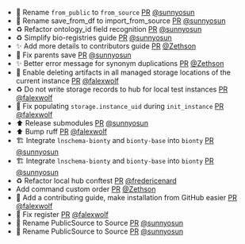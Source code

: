 - 🚚 Rename `from_public` to `from_source` [PR](https://github.com/laminlabs/lamindb/pull/1773) [@sunnyosun](https://github.com/sunnyosun)
- 🚚 Rename save_from_df to import_from_source [PR](https://github.com/laminlabs/lamindb/pull/1772) [@sunnyosun](https://github.com/sunnyosun)
- ♻️ Refactor ontology_id field recognition [PR](https://github.com/laminlabs/lamindb/pull/1771) [@sunnyosun](https://github.com/sunnyosun)
- ♻️ Simplify bio-registries guide [PR](https://github.com/laminlabs/lamindb/pull/1770) [@sunnyosun](https://github.com/sunnyosun)
- ✨ Add more details to contributors guide [PR](https://github.com/laminlabs/lamindb/pull/1769) [@Zethson](https://github.com/Zethson)
- 🐛 Fix parents save [PR](https://github.com/laminlabs/lamindb/pull/1767) [@sunnyosun](https://github.com/sunnyosun)
- ✨ Better error message for synonym duplications [PR](https://github.com/laminlabs/lamindb/pull/1764) [@Zethson](https://github.com/Zethson)
- 🎨 Enable deleting artifacts in all managed storage locations of the current instance [PR](https://github.com/laminlabs/lamindb/pull/1762) [@falexwolf](https://github.com/falexwolf)
- ♻️ Do not write storage records to hub for local test instances [PR](https://github.com/laminlabs/lamindb-setup/pull/809) [@falexwolf](https://github.com/falexwolf)
- 🐛 Fix populating `storage.instance_uid` during `init_instance` [PR](https://github.com/laminlabs/lamindb-setup/pull/808) [@falexwolf](https://github.com/falexwolf)
- ⬆️ Release submodules [PR](https://github.com/laminlabs/lamindb/pull/1766) [@sunnyosun](https://github.com/sunnyosun)
- ⬆️ Bump ruff [PR](https://github.com/laminlabs/lamindb/pull/1763) [@falexwolf](https://github.com/falexwolf)
- 🏗️ Integrate `lnschema-bionty` and `bionty-base` into `bionty` [PR](https://github.com/laminlabs/lamindb/pull/1757) [@sunnyosun](https://github.com/sunnyosun)
- 🏗️ Integrate `lnschema-bionty` and `bionty-base` into `bionty` [PR](https://github.com/laminlabs/lamindb-setup/pull/806) [@sunnyosun](https://github.com/sunnyosun)
- ♻️ Refactor local hub conftest [PR](https://github.com/laminlabs/lamindb-setup/pull/807) [@fredericenard](https://github.com/fredericenard)
- Add command custom order [PR](https://github.com/laminlabs/lamin-cli/pull/56) [@Zethson](https://github.com/Zethson)
- 👷 Add a contributing guide, make installation from GitHub easier [PR](https://github.com/laminlabs/lamindb/pull/1760) [@falexwolf](https://github.com/falexwolf)
- 🐛 Fix register [PR](https://github.com/laminlabs/lamindb-setup/pull/805) [@falexwolf](https://github.com/falexwolf)
- 🚚 Rename PublicSource to Source [PR](https://github.com/laminlabs/lamindb/pull/1755) [@sunnyosun](https://github.com/sunnyosun)
- 🚚 Rename PublicSource to Source [PR](https://github.com/laminlabs/lamindb-setup/pull/804) [@sunnyosun](https://github.com/sunnyosun)
